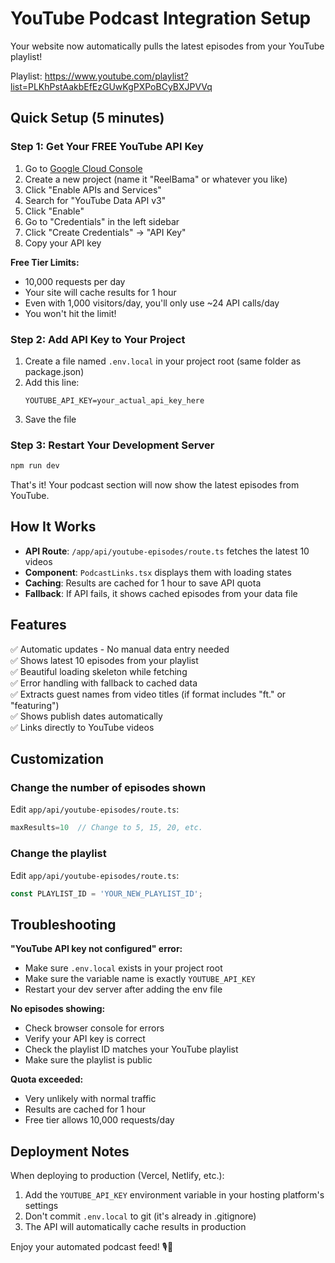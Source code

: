 # YouTube Podcast Integration Setup

Your website now automatically pulls the latest episodes from your YouTube playlist!

Playlist: https://www.youtube.com/playlist?list=PLKhPstAakbEfEzGUwKgPXPoBCyBXJPVVq

## Quick Setup (5 minutes)

### Step 1: Get Your FREE YouTube API Key

1. Go to [Google Cloud Console](https://console.cloud.google.com/)
2. Create a new project (name it "ReelBama" or whatever you like)
3. Click "Enable APIs and Services"
4. Search for "YouTube Data API v3"
5. Click "Enable"
6. Go to "Credentials" in the left sidebar
7. Click "Create Credentials" → "API Key"
8. Copy your API key

**Free Tier Limits:**
- 10,000 requests per day
- Your site will cache results for 1 hour
- Even with 1,000 visitors/day, you'll only use ~24 API calls/day
- You won't hit the limit!

### Step 2: Add API Key to Your Project

1. Create a file named `.env.local` in your project root (same folder as package.json)
2. Add this line:
   ```
   YOUTUBE_API_KEY=your_actual_api_key_here
   ```
3. Save the file

### Step 3: Restart Your Development Server

```bash
npm run dev
```

That's it! Your podcast section will now show the latest episodes from YouTube.

## How It Works

- **API Route**: `/app/api/youtube-episodes/route.ts` fetches the latest 10 videos
- **Component**: `PodcastLinks.tsx` displays them with loading states
- **Caching**: Results are cached for 1 hour to save API quota
- **Fallback**: If API fails, it shows cached episodes from your data file

## Features

✅ Automatic updates - No manual data entry needed  
✅ Shows latest 10 episodes from your playlist  
✅ Beautiful loading skeleton while fetching  
✅ Error handling with fallback to cached data  
✅ Extracts guest names from video titles (if format includes "ft." or "featuring")  
✅ Shows publish dates automatically  
✅ Links directly to YouTube videos  

## Customization

### Change the number of episodes shown

Edit `app/api/youtube-episodes/route.ts`:
```typescript
maxResults=10  // Change to 5, 15, 20, etc.
```

### Change the playlist

Edit `app/api/youtube-episodes/route.ts`:
```typescript
const PLAYLIST_ID = 'YOUR_NEW_PLAYLIST_ID';
```

## Troubleshooting

**"YouTube API key not configured" error:**
- Make sure `.env.local` exists in your project root
- Make sure the variable name is exactly `YOUTUBE_API_KEY`
- Restart your dev server after adding the env file

**No episodes showing:**
- Check browser console for errors
- Verify your API key is correct
- Check the playlist ID matches your YouTube playlist
- Make sure the playlist is public

**Quota exceeded:**
- Very unlikely with normal traffic
- Results are cached for 1 hour
- Free tier allows 10,000 requests/day

## Deployment Notes

When deploying to production (Vercel, Netlify, etc.):

1. Add the `YOUTUBE_API_KEY` environment variable in your hosting platform's settings
2. Don't commit `.env.local` to git (it's already in .gitignore)
3. The API will automatically cache results in production

Enjoy your automated podcast feed! 🎙️🎣

